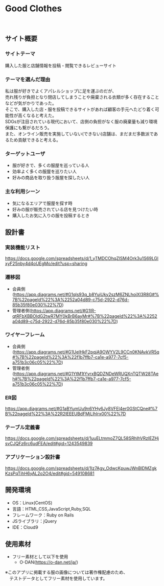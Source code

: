 # Good Clothes
​
## サイト概要
### サイトテーマ
<!--何を『目的』とし、どのような『分類』なのかを簡潔に書く-->
​購入した服と店舗情報を投稿・閲覧できるレビューサイト
### テーマを選んだ理由
<!--なぜこのようなテーマにしたかを説明する-->
 
 私は服が好きでよくアパレルショップに足を運ぶのだが、<br>
 売れ残りが負担となり閉店してしまうことや廃棄される衣類が多く存在することなどが気がかりであった。<br>
 そこで、購入した店・服を投稿できるサイトがあれば顧客の手元へたどり着く可能性が高くなると考えた。<br>
 SDGsが注目されている現代において、店側の負担がなく服の廃棄量も減り環境保護にも繋がるだろう。<br>
 また、オンライン販売を実施していない(できない)店舗は、まだまだ多数派であるため貢献できると考える。
 
### ターゲットユーザ
<!--誰に使ってもらうかを具体的に記載する-->
- 服が好きで、多くの服屋を巡っている人
- 効率よく多くの服屋を巡りたい人
- 好みの商品を取り扱う服屋を探したい人
​
### 主な利用シーン
<!--どのような時に使うのかの状況を記載すること-->
- 気になるエリアで服屋を探す時
- 好みの服が販売されている店を見つけたい時
- 購入したお気に入りの服を投稿するとき
​
## 設計書
<!--テーマを設定・提出する時点では不要です-->
### 実装機能リスト
https://docs.google.com/spreadsheets/d/1_yTMDCOhqZlSM4Ork3u1S69LGIxyF25nby4d4oUEgMo/edit?usp=sharing
### 遷移図
- 会員側(https://app.diagrams.net/#G1qls93q_b8YuiUky2szM6ZNLhoiXI3R8G#%7B%22pageId%22%3A%2252a04d89-c75d-2922-d76d-85b35f80e030%22%7D)
- 管理者側(https://app.diagrams.net/#G1lR-qtRFbXBBOIdG2twR7MY0kBrB6ayMr#%7B%22pageId%22%3A%2252a04d89-c75d-2922-d76d-85b35f80e030%22%7D)
### ワイヤーフレーム
- 会員側(https://app.diagrams.net/#G1UelHkF2pqjA9OWYV2L9CCn0KNAvkVR5q#%7B%22pageId%22%3A%22f1b7ffb7-ca1e-a977-7cf5-a751b3c06c05%22%7D)
- 管理者側(https://app.diagrams.net/#G1YtM1tYyrxBQDZNDeWRUQXnTQTW28TAeh#%7B%22pageId%22%3A%22f1b7ffb7-ca1e-a977-7cf5-a751b3c06c05%22%7D)
### ER図
https://app.diagrams.net/#G1aBYumUu9n6YHy6Jy8VFEl4er0GStCQne#%7B%22pageId%22%3A%22R2lEEEUBdFMjLlhIrx00%22%7D
### テーブル定義書
https://docs.google.com/spreadsheets/d/1uuELtmmoZ7QL58SRhIhVRzIEZHjsvCJQFz6rc6udFEA/edit#gid=1243549839
### アプリケーション設計書​
https://docs.google.com/spreadsheets/d/1Iz7Agv_OdwcKpuwJWnBlDMZgkKzsPqTihH6yAL2o2O4/edit#gid=549108681

## 開発環境
- OS：Linux(CentOS)
- 言語：HTML,CSS,JavaScript,Ruby,SQL
- フレームワーク：Ruby on Rails
- JSライブラリ：jQuery
- IDE：Cloud9
​
## 使用素材
- フリー素材として以下を使用
  - O-DAN(https://o-dan.net/ja/) 
  
※このアプリに掲載する服の画像については著作権配慮のため、<br>
　テストデータとしてフリー素材を使用しています。